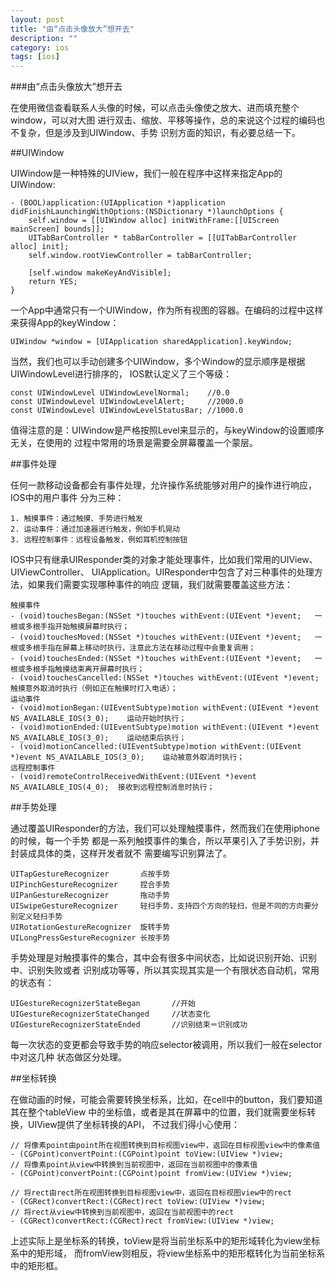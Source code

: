 ```yaml
---
layout: post
title: "由“点击头像放大”想开去"
description: ""
category: ios
tags: [ios]
---
```


###由“点击头像放大”想开去

在使用微信查看联系人头像的时候，可以点击头像使之放大、进而填充整个window，可以对大图
进行双击、缩放、平移等操作，总的来说这个过程的编码也不复杂，但是涉及到UIWindow、手势
识别方面的知识，有必要总结一下。

##UIWindow

UIWindow是一种特殊的UIView，我们一般在程序中这样来指定App的UIWindow:

    - (BOOL)application:(UIApplication *)application didFinishLaunchingWithOptions:(NSDictionary *)launchOptions {
        self.window = [[UIWindow alloc] initWithFrame:[[UIScreen mainScreen] bounds]];
        UITabBarController * tabBarController = [[UITabBarController alloc] init];
        self.window.rootViewController = tabBarController;
        
        [self.window makeKeyAndVisible];
        return YES;
    }

一个App中通常只有一个UIWindow，作为所有视图的容器。在编码的过程中这样来获得App的keyWindow：

    UIWindow *window = [UIApplication sharedApplication].keyWindow;

当然，我们也可以手动创建多个UIWindow，多个Window的显示顺序是根据UIWindowLevel进行排序的，
IOS默认定义了三个等级：

    const UIWindowLevel UIWindowLevelNormal;    //0.0
    const UIWindowLevel UIWindowLevelAlert;     //2000.0
    const UIWindowLevel UIWindowLevelStatusBar; //1000.0
    
值得注意的是：UIWindow是严格按照Level来显示的，与keyWindow的设置顺序无关，在使用的
过程中常用的场景是需要全屏幕覆盖一个蒙层。

##事件处理

任何一款移动设备都会有事件处理，允许操作系统能够对用户的操作进行响应，IOS中的用户事件
分为三种：

    1. 触摸事件：通过触摸、手势进行触发
    2. 运动事件：通过加速器进行触发，例如手机晃动
    3. 远程控制事件：远程设备触发，例如耳机控制按钮
    
IOS中只有继承UIResponder类的对象才能处理事件，比如我们常用的UIView、UIViewController、
UIApplication。UIResponder中包含了对三种事件的处理方法，如果我们需要实现哪种事件的响应
逻辑，我们就需要覆盖这些方法：

    触摸事件     
    - (void)touchesBegan:(NSSet *)touches withEvent:(UIEvent *)event;   一根或多根手指开始触摸屏幕时执行；
    - (void)touchesMoved:(NSSet *)touches withEvent:(UIEvent *)event;   一根或多根手指在屏幕上移动时执行，注意此方法在移动过程中会重复调用；
    - (void)touchesEnded:(NSSet *)touches withEvent:(UIEvent *)event;   一根或多根手指触摸结束离开屏幕时执行；
    - (void)touchesCancelled:(NSSet *)touches withEvent:(UIEvent *)event;   触摸意外取消时执行（例如正在触摸时打入电话）；
    运动事件     
    - (void)motionBegan:(UIEventSubtype)motion withEvent:(UIEvent *)event NS_AVAILABLE_IOS(3_0);    运动开始时执行；
    - (void)motionEnded:(UIEventSubtype)motion withEvent:(UIEvent *)event NS_AVAILABLE_IOS(3_0);    运动结束后执行；
    - (void)motionCancelled:(UIEventSubtype)motion withEvent:(UIEvent *)event NS_AVAILABLE_IOS(3_0);    运动被意外取消时执行；
    远程控制事件   
    - (void)remoteControlReceivedWithEvent:(UIEvent *)event NS_AVAILABLE_IOS(4_0);  接收到远程控制消息时执行；

##手势处理

通过覆盖UIResponder的方法，我们可以处理触摸事件，然而我们在使用iphone的时候，每一个手势
都是一系列触摸事件的集合，所以苹果引入了手势识别，并封装成具体的类，这样开发者就不
需要编写识别算法了。

    UITapGestureRecognizer       点按手势
    UIPinchGestureRecognizer     捏合手势
    UIPanGestureRecognizer       拖动手势
    UISwipeGestureRecognizer     轻扫手势，支持四个方向的轻扫，但是不同的方向要分别定义轻扫手势
    UIRotationGestureRecognizer  旋转手势
    UILongPressGestureRecognizer 长按手势

手势处理是对触摸事件的集合，其中会有很多中间状态，比如说识别开始、识别中、识别失败或者
识别成功等等，所以其实现其实是一个有限状态自动机，常用的状态有：

    UIGestureRecognizerStateBegan       //开始
    UIGestureRecognizerStateChanged     //状态变化
    UIGestureRecognizerStateEnded       //识别结束＝识别成功
    
每一次状态的变更都会导致手势的响应selector被调用，所以我们一般在selector中对这几种
状态做区分处理。

##坐标转换

在做动画的时候，可能会需要转换坐标系，比如，在cell中的button，我们要知道其在整个tableView
中的坐标值，或者是其在屏幕中的位置，我们就需要坐标转换，UIView提供了坐标转换的API，
不过我们得小心使用：

    // 将像素point由point所在视图转换到目标视图view中，返回在目标视图view中的像素值
    - (CGPoint)convertPoint:(CGPoint)point toView:(UIView *)view;
    // 将像素point从view中转换到当前视图中，返回在当前视图中的像素值
    - (CGPoint)convertPoint:(CGPoint)point fromView:(UIView *)view;

    // 将rect由rect所在视图转换到目标视图view中，返回在目标视图view中的rect
    - (CGRect)convertRect:(CGRect)rect toView:(UIView *)view;
    // 将rect从view中转换到当前视图中，返回在当前视图中的rect
    - (CGRect)convertRect:(CGRect)rect fromView:(UIView *)view;

上述实际上是坐标系的转换，toView是将当前坐标系中的矩形域转化为view坐标系中的矩形域，
而fromView则相反，将view坐标系中的矩形框转化为当前坐标系中的矩形框。




    


    

    































  
  
  
  
  
  
  

  
  
  
  
  
  
  
  

